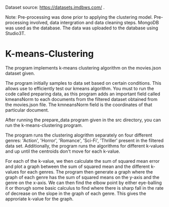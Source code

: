Dataset source: https://datasets.imdbws.com/ . 

Note: Pre-processing was done prior to applying the clustering model. Pre-processing involved, data intergration and data cleaning steps. MongoDB was used as the database. The data was uploaded to the database using Studio3T. 

# K-means-Clustering
The program implements k-means clustering algorithm on the movies.json dataset given.

The program initially samples to data set based on certain conditions. This allows use to efficiently test our kmeans algorithm.
You must to run the code called preparing data, as this program adds an important field called kmeansNorm to each documents from the filtered dataset obtained from the movies.json file. The kmneansNorm field is the coordinates of that particular document. 

After running the prepare_data program given in the src directory, you can run the k-means-clustering program. 

The program runs the clustering alogrithm separately on four different genres: 'Action', 'Horror', 'Romance', 'Sci-Fi', 'Thriller' present in the filtered data set. Additionally, the program runs the algorithms for different k-values and up until the centroids don't move for each k-value. 

For each of the k-value, we then calculate the sum of squared mean error and plot a graph between the sum of squared mean and the different k-values for each genres. The program then generate a graph where the graph of each genre has the sum of squared means on the y-axis and the genre on the x-axis. We can then find the elbow point by either eye-balling it or thorugh some basic calculus to find where there is sharp fall in the rate of decrease on the slope in the graph of each genre. This gives the approriate k-value for the graph.

